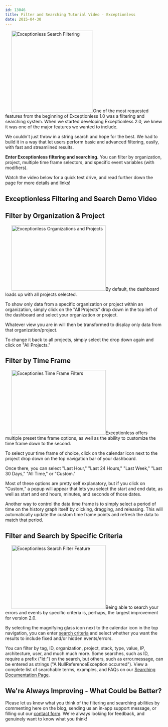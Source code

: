 ```yaml
---
id: 13046
title: Filter and Searching Tutorial Video - Exceptionless
date: 2015-04-30
---
```

<img loading="lazy" class="alignright wp-image-13067 size-full" style="margin-left: 20px;" src="/assets/img/news/filter-search.png" alt="Exceptionless Search Filtering" width="260" height="260" data-id="13054" srcset="/assets/filter-search.png 260w, /assets/filter-search-150x150.png 150w" sizes="(max-width: 260px) 100vw, 260px" />One of the most requested features from the beginning of Exceptionless 1.0 was a filtering and searching system. When we started developing Exceptionless 2.0, we knew it was one of the major features we wanted to include.

We couldn't just throw in a string search and hope for the best. We had to build it in a way that let users perform basic and advanced filtering, easily, with fast and streamlined results.

**Enter Exceptionless filtering and searching.** You can filter by organization, project, multiple time frame selectors, and specific event variables (with modifiers).

Watch the video below for a quick test drive, and read further down the page for more details and links!<!--more-->

## Exceptionless Filtering and Search Demo Video


## Filter by Organization & Project

[<img loading="lazy" class="alignright size-medium wp-image-13047" style="margin-left: 20px;" src="/assets/img/news/filter-by-project-organization-300x208.png" alt="Exceptionless Organizations and Projects" width="300" height="208" data-id="13047" srcset="/assets/filter-by-project-organization-300x208.png 300w, /assets/filter-by-project-organization.png 593w" sizes="(max-width: 300px) 100vw, 300px" />](/_site/assets/filter-by-project-organization.png)By default, the dashboard loads up with all projects selected.

To show only data from a specific organization or project within an organization, simply click on the "All Projects" drop down in the top left of the dashboard and select your organization or project.

Whatever view you are in will then be transformed to display only data from that organization/project.

To change it back to all projects, simply select the drop down again and click on "All Projects."

## Filter by Time Frame

[<img loading="lazy" class="alignright size-medium wp-image-13048" style="margin-left: 20px;" src="/assets/img/news/filter-by-timeframe-300x205.png" alt="Exceptionles Time Frame Filters" width="300" height="205" data-id="13048" srcset="/assets/filter-by-timeframe-300x205.png 300w, /assets/filter-by-timeframe.png 675w" sizes="(max-width: 300px) 100vw, 300px" />](/_site/assets/filter-by-timeframe.png)Exceptionless offers multiple preset time frame options, as well as the ability to customize the time frame down to the second.

To select your time frame of choice, click on the calendar icon next to the project drop down on the top navigation bar of your dashboard.

Once there, you can select "Last Hour," "Last 24 Hours," "Last Week," "Last 30 Days," "All Time," or "Custom."

Most of these options are pretty self explanatory, but if you click on "Custom," a popup will appear that lets you select the start and end date, as well as start and end hours, minutes, and seconds of those dates.

Another way to control the data time frame is to simply select a period of time on the history graph itself by clicking, dragging, and releasing. This will automatically update the custom time frame points and refresh the data to match that period.

## Filter and Search by Specific Criteria

[<img loading="lazy" class="alignright wp-image-13063 size-medium" style="margin-left: 20px;" src="/assets/img/news/filter-by-search-filter-criteria-300x203.png" alt="Exceptionless Search Filter Feature" width="300" height="203" data-id="13049" srcset="/assets/filter-by-search-filter-criteria-300x203.png 300w, /assets/filter-by-search-filter-criteria.png 774w" sizes="(max-width: 300px) 100vw, 300px" />](/_site/assets/filter-by-search-filter-criteria.png)Being able to search your errors and events by specific criteria is, perhaps, the largest improvement for version 2.0.

By selecting the magnifying glass icon next to the calendar icon in the top navigation, you can enter <a title="Exceptionless Search Filter Documentation" href="http://docs.exceptionless.com/contents/search/" target="_blank">search criteria</a> and select whether you want the results to include fixed and/or hidden events/errors.

You can filter by tag, ID, organization, project, stack, type, value, IP, architecture, user, and much much more. Some searches, such as ID, require a prefix ("id:") on the search, but others, such as error.message, can be entered as strings ("A NullReferenceException occurred"). View a complete list of searchable terms, examples, and FAQs on our <a title="Exceptionless Search Documentation" href="http://docs.exceptionless.com/contents/search/" target="_blank">Searching Documentation Page</a>.

## We're Always Improving - What Could be Better?

Please let us know what you think of the filtering and searching abilities by commenting here on the blog, sending us an in-app support message, or filling out our [contact form](/contact/ "Exceptionless Contact Form"). We're always looking for feedback, and genuinely want to know what you think!
